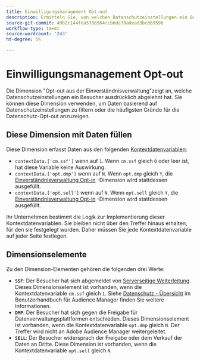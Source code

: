 ```yaml
---
title: Einwilligungsmanagement Opt-out
description: Ermitteln Sie, von welchen Datenschutzeinstellungen ein Besucher abgemeldet hat.
source-git-commit: 49b2c144fea5786564ccb6dc70adead3bc669596
workflow-type: tm+mt
source-wordcount: '243'
ht-degree: 5%

---
```


# Einwilligungsmanagement Opt-out

Die Dimension &quot;Opt-out aus der Einverständnisverwaltung&quot;zeigt an, welche Datenschutzeinstellungen ein Besucher ausdrücklich abgelehnt hat. Sie können diese Dimension verwenden, um Daten basierend auf Datenschutzeinstellungen zu filtern oder die häufigsten Gründe für die Datenschutz-Opt-out anzuzeigen.

## Diese Dimension mit Daten füllen

Diese Dimension erfasst Daten aus den folgenden [Kontextdatenvariablen](/help/implement/vars/page-vars/contextdata.md):

* `contextData.['cm.ssf']` wenn auf `1`. Wenn `cm.ssf` gleich `0` oder leer ist, hat diese Variable keine Auswirkung.
* `contextData.['opt.dmp']` wenn auf `N`. Wenn `opt.dmp` gleich `Y`, die [Einverständnisverwaltung Opt-in](cm-opt-in.md) -Dimension wird stattdessen ausgefüllt.
* `contextData.['opt.sell']` wenn auf `N`. Wenn `opt.sell` gleich `Y`, die [Einverständnisverwaltung Opt-in](cm-opt-in.md) -Dimension wird stattdessen ausgefüllt.

Ihr Unternehmen bestimmt die Logik zur Implementierung dieser Kontextdatenvariablen. Sie bleiben nicht über den Treffer hinaus erhalten, für den sie festgelegt wurden. Daher müssen Sie jede Kontextdatenvariable auf jeder Seite festlegen.

## Dimensionselemente

Zu den Dimension-Elementen gehören die folgenden drei Werte:

* **`SSF`**: Der Besucher hat sich abgemeldet von [Serverseitige Weiterleitung](/help/admin/admin/c-server-side-forwarding/ssf.md). Dieses Dimensionselement ist vorhanden, wenn die Kontextdatenvariable `cm.ssf` gleich `1`. Siehe [Datenschutz - Übersicht](https://experienceleague.adobe.com/docs/audience-manager/user-guide/overview/data-privacy/data-privacy.html) im Benutzerhandbuch für Audience Manager finden Sie weitere Informationen.
* **`DMP`**: Der Besucher hat sich gegen die Freigabe für Datenverwaltungsplattformen entschieden. Dieses Dimensionselement ist vorhanden, wenn die Kontextdatenvariable `opt.dmp` gleich `N`. Der Treffer wird nicht an Adobe Audience Manager weitergeleitet.
* **`SELL`**: Der Besucher widersprach der Freigabe oder dem Verkauf der Daten an Dritte. Diese Dimension ist vorhanden, wenn die Kontextdatenvariable `opt.sell` gleich `N`.
